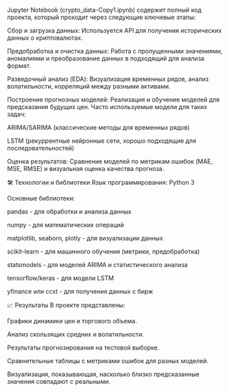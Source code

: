 Jupyter Notebook (crypto_data-Copy1.ipynb) содержит полный код проекта, который проходит через следующие ключевые этапы:

Сбор и загрузка данных: Используется API для получения исторических данных о криптовалютах.

Предобработка и очистка данных: Работа с пропущенными значениями, аномалиями и преобразование данных в подходящий для анализа формат.

Разведочный анализ (EDA): Визуализация временных рядов, анализ волатильности, корреляций между разными активами.

Построение прогнозных моделей: Реализация и обучение моделей для предсказания будущих цен. Часто используемые модели для таких задач:

ARIMA/SARIMA (классические методы для временных рядов)

LSTM (рекуррентные нейронные сети, хорошо подходящие для последовательностей)

Оценка результатов: Сравнение моделей по метрикам ошибок (MAE, MSE, RMSE) и визуальная оценка качества прогноза.

🛠 Технологии и библиотеки
Язык программирования: Python 3

Основные библиотеки:

pandas - для обработки и анализа данных

numpy - для математических операций

matplotlib, seaborn, plotly - для визуализации данных

scikit-learn - для машинного обучения (метрики, предобработка)

statsmodels - для моделей ARIMA и статистического анализа

tensorflow/keras - для модели LSTM

yfinance или ccxt - для получения данных с бирж


📈 Результаты
В проекте представлены:

Графики динамики цен и торгового объема.

Анализ скользящих средних и волатильности.

Результаты прогнозирования на тестовой выборке.

Сравнительные таблицы с метриками ошибок для разных моделей.

Визуализация, показывающая, насколько близко предсказанные значения совпадают с реальными.


